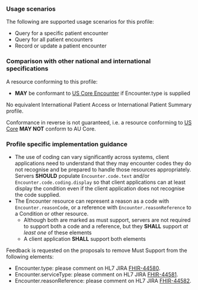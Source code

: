 ### Usage scenarios

The following are supported usage scenarios for this profile:

- Query for a specific patient encounter
- Query for all patient encounters
- Record or update a patient encounter


### Comparison with other national and international specifications

A resource conforming to this profile:
- **MAY** be conformant to [US Core Encounter](http://hl7.org/fhir/us/core/StructureDefinition/us-core-encounter) if Encounter.type is supplied

No equivalent International Patient Access or International Patient Summary profile.

Conformance in reverse is not guaranteed, i.e. a resource conforming to [US Core](http://hl7.org/fhir/us/core) **MAY NOT** conform to AU Core.


### Profile specific implementation guidance
- The use of coding can vary significantly across systems, client applications need to understand that they may encounter codes they do not recognise and be prepared to handle those resources appropriately. Servers **SHOULD** populate `Encounter.code.text` and/or `Encounter.code.coding.display` so that client applications can at least display the condition even if the client application does not recognise the code supplied. 
- The Encounter resource can represent a reason as a code with `Encounter.reasonCode`, or a reference with `Encounter.reasonReference` to a Condition or other resource.
  - Although both are marked as must support, servers are not required to support both a code and a reference, but they **SHALL** support *at least one* of these elements
  - A client application **SHALL** support both elements

<div class="request-for-feedback">
    <p>Feedback is requested on the proposals to remove Must Support from the following elements:
    <ul>
        <li>Encounter.type:  please comment on HL7 JIRA <a href="https://jira.hl7.org/browse/FHIR-44580">FHIR-44580</a>.</li>
        <li>Encounter.serviceType:  please comment on HL7 JIRA <a href="https://jira.hl7.org/browse/FHIR-44581">FHIR-44581</a>.</li>
        <li>Encounter.reasonReference: please comment on HL7 JIRA <a href="https://jira.hl7.org/browse/FHIR-44582">FHIR-44582</a>.</li>
    </ul>
    </p>
</div>